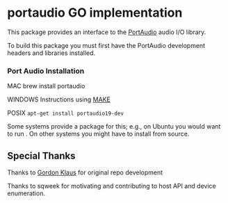 # portaudio GO implementation

This package provides an interface to the [PortAudio](http://www.portaudio.com/) audio I/O library.  

To build this package you must first have the PortAudio development headers and libraries installed.  

### Port Audio Installation
  MAC
  brew install portaudio

  WINDOWS
  Instructions using [MAKE](http://www.portaudio.com/docs/v19-doxydocs/compile_cmake.html)

  POSIX
  `apt-get install portaudio19-dev`

Some systems provide a package for this; e.g., on Ubuntu you would want to run .  On other systems you might have to install from source.



## Special Thanks
Thanks to [Gordon Klaus](http://godoc.org/github.com/gordonklaus/portaudio) for original repo development

Thanks to sqweek for motivating and contributing to host API and device enumeration.
